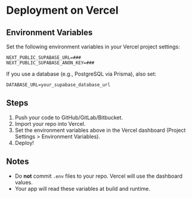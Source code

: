 # Deployment on Vercel

## Environment Variables

Set the following environment variables in your Vercel project settings:

```
NEXT_PUBLIC_SUPABASE_URL=###
NEXT_PUBLIC_SUPABASE_ANON_KEY=###
```

If you use a database (e.g., PostgreSQL via Prisma), also set:

```
DATABASE_URL=your_supabase_database_url
```

## Steps

1. Push your code to GitHub/GitLab/Bitbucket.
2. Import your repo into Vercel.
3. Set the environment variables above in the Vercel dashboard (Project Settings > Environment Variables).
4. Deploy!

## Notes

- Do **not** commit `.env` files to your repo. Vercel will use the dashboard values.
- Your app will read these variables at build and runtime.
